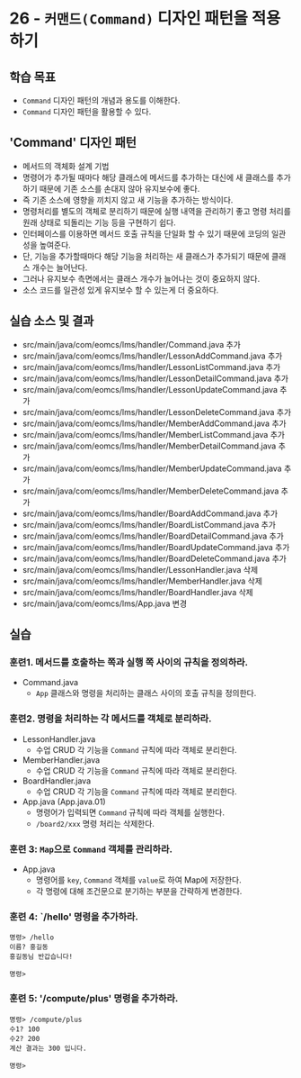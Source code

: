 # 26 - `커맨드(Command)` 디자인 패턴을 적용하기

## 학습 목표

- `Command` 디자인 패턴의 개념과 용도를 이해한다.
- `Command` 디자인 패턴을 활용할 수 있다.


## 'Command' 디자인 패턴

- 메서드의 객체화 설계 기법
- 명령어가 추가될 때마다 해당 클래스에 메서드를 추가하는 대신에
  새 클래스를 추가하기 때문에 기존 소스를 손대지 않아 유지보수에 좋다.
- 즉 기존 소스에 영향을 끼치지 않고 새 기능을 추가하는 방식이다.
- 명령처리를 별도의 객체로 분리하기 때문에 실행 내역을 관리하기 좋고
  명령 처리를 원래 상태로 되돌리는 기능 등을 구현하기 쉽다. 
- 인터페이스를 이용하면 메서드 호출 규칙을 단일화 할 수 있기 때문에 
  코딩의 일관성을 높여준다.
- 단, 기능을 추가할때마다 해당 기능을 처리하는 새 클래스가 추가되기 때문에
  클래스 개수는 늘어난다. 
- 그러나 유지보수 측면에서는 클래스 개수가 늘어나는 것이 중요하지 않다.
- 소스 코드를 일관성 있게 유지보수 할 수 있는게 더 중요하다.
 

## 실습 소스 및 결과

- src/main/java/com/eomcs/lms/handler/Command.java 추가
- src/main/java/com/eomcs/lms/handler/LessonAddCommand.java 추가
- src/main/java/com/eomcs/lms/handler/LessonListCommand.java 추가
- src/main/java/com/eomcs/lms/handler/LessonDetailCommand.java 추가
- src/main/java/com/eomcs/lms/handler/LessonUpdateCommand.java 추가
- src/main/java/com/eomcs/lms/handler/LessonDeleteCommand.java 추가
- src/main/java/com/eomcs/lms/handler/MemberAddCommand.java 추가
- src/main/java/com/eomcs/lms/handler/MemberListCommand.java 추가
- src/main/java/com/eomcs/lms/handler/MemberDetailCommand.java 추가
- src/main/java/com/eomcs/lms/handler/MemberUpdateCommand.java 추가
- src/main/java/com/eomcs/lms/handler/MemberDeleteCommand.java 추가
- src/main/java/com/eomcs/lms/handler/BoardAddCommand.java 추가
- src/main/java/com/eomcs/lms/handler/BoardListCommand.java 추가
- src/main/java/com/eomcs/lms/handler/BoardDetailCommand.java 추가
- src/main/java/com/eomcs/lms/handler/BoardUpdateCommand.java 추가
- src/main/java/com/eomcs/lms/handler/BoardDeleteCommand.java 추가
- src/main/java/com/eomcs/lms/handler/LessonHandler.java 삭제
- src/main/java/com/eomcs/lms/handler/MemberHandler.java 삭제
- src/main/java/com/eomcs/lms/handler/BoardHandler.java 삭제
- src/main/java/com/eomcs/lms/App.java 변경

## 실습

### 훈련1. 메서드를 호출하는 쪽과 실행 쪽 사이의 규칙을 정의하라.

- Command.java
    - `App` 클래스와 명령을 처리하는 클래스 사이의 호출 규칙을 정의한다.

### 훈련2. 명령을 처리하는 각 메서드를 객체로 분리하라.

- LessonHandler.java
    - 수업 CRUD 각 기능을 `Command` 규칙에 따라 객체로 분리한다.
- MemberHandler.java
    - 수업 CRUD 각 기능을 `Command` 규칙에 따라 객체로 분리한다.
- BoardHandler.java
    - 수업 CRUD 각 기능을 `Command` 규칙에 따라 객체로 분리한다.
- App.java (App.java.01)
    - 명령어가 입력되면 `Command` 규칙에 따라 객체를 실행한다.
    - `/board2/xxx` 명령 처리는 삭제한다.

### 훈련 3: `Map`으로 `Command` 객체를 관리하라.

- App.java
    - 명령어를 `key`, `Command` 객체를 `value`로 하여 Map에 저장한다.
    - 각 명령에 대해 조건문으로 분기하는 부분을 간략하게 변경한다.

### 훈련 4: `/hello' 명령을 추가하라.

```
명령> /hello
이름? 홍길동
홍길동님 반갑습니다! 

명령> 

```

### 훈련 5: '/compute/plus' 명령을 추가하라. 

```
명령> /compute/plus
수1? 100
수2? 200
계산 결과는 300 입니다. 

명령> 
```

